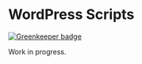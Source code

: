 # WordPress Scripts

[![Greenkeeper badge](https://badges.greenkeeper.io/ahmadawais/wordpress-scripts.svg)](https://greenkeeper.io/)

Work in progress.
